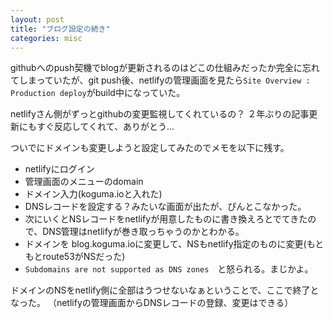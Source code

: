 ```yaml
---
layout: post
title: "ブログ設定の続き"
categories: misc
---
```


githubへのpush契機でblogが更新されるのはどこの仕組みだったか完全に忘れてしまっていたが、git push後、netlifyの管理画面を見たら`Site Overview : Production deploy`がbuild中になっていた。

netlifyさん側がずっとgithubの変更監視してくれているの？
２年ぶりの記事更新にもすぐ反応してくれて、ありがとう...

ついでにドメインも変更しようと設定してみたのでメモを以下に残す。

- netlifyにログイン
- 管理画面のメニューのdomain
- ドメイン入力(koguma.ioと入れた)
- DNSレコードを設定する？みたいな画面が出たが、ぴんとこなかった。
- 次にいくとNSレコードをnetlifyが用意したものに書き換えろとでてきたので、DNS管理はnetlifyが巻き取っちゃうのかとわかる。
- ドメインを blog.koguma.ioに変更して、NSもnetlify指定のものに変更(もともとroute53がNSだった)
- `Subdomains are not supported as DNS zones`　と怒られる。まじかよ。

ドメインのNSをnetlify側に全部はうつせないなぁということで、ここで終了となった。
（netlifyの管理画面からDNSレコードの登録、変更はできる）

